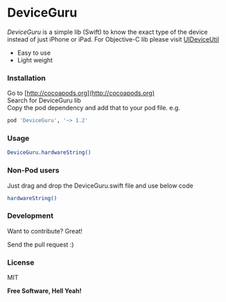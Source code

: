 # DeviceGuru

*DeviceGuru* is a simple lib (Swift) to know the exact type of the device instead of just iPhone or iPad.
For Objective-C lib please visit [UIDeviceUtil](https://github.com/InderKumarRathore/UIDeviceUtil)
- Easy to use
- Light weight


### Installation

Go to [http://cocoapods.org](http://cocoapods.org) <br>
Search for DeviceGuru lib <br>
Copy the pod dependency and add that to your pod file. e.g.

```sh
pod 'DeviceGuru', '~> 1.2'
```

### Usage
```sh
DeviceGuru.hardwareString()
```

### Non-Pod users
Just drag and drop the DeviceGuru.swift file and use below code
```sh
hardwareString()
```

### Development

Want to contribute? Great!

Send the pull request :)


### License
MIT


**Free Software, Hell Yeah!**
